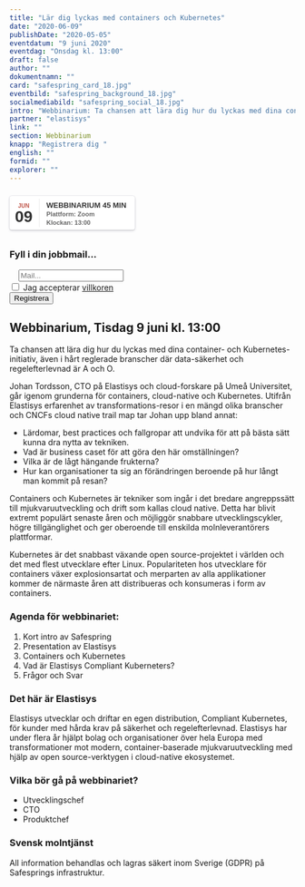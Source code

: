 ```yaml
---
title: "Lär dig lyckas med containers och Kubernetes"
date: "2020-06-09"
publishDate: "2020-05-05"
eventdatum: "9 juni 2020"
eventdag: "Onsdag kl. 13:00"
draft: false
author: ""
dokumentnamn: ""
card: "safespring_card_18.jpg"
eventbild: "safespring_background_18.jpg"
socialmediabild: "safespring_social_18.jpg"
intro: "Webbinarium: Ta chansen att lära dig hur du lyckas med dina container- och Kubernetes-initiativ, även i hårt reglerade branscher där data-säkerhet och regelefterlevnad är A och O."
partner: "elastisys"
link: ""
section: Webbinarium
knapp: "Registrera dig "
english: ""
formid: ""
explorer: ""
---
```

<style>
.safespring-event .desc .des,.safespring-event .desc .hed{font-family:Hind,sans-serif;overflow:hidden}.safespring-event{display:inline-block;position:relative;cursor:default;background:#fff;font-family:Hind,sans-serif;font-weight:600;color:#323232!important;font-size:15px;line-height:100%;-webkit-box-shadow:0 0 0 .5px rgba(50,50,93,.17),0 2px 5px 0 rgba(50,50,93,.1),0 1px 1.5px 0 rgba(0,0,0,.07),0 1px 2px 0 rgba(0,0,0,.08),0 0 0 0 transparent!important;-moz-box-shadow:0 0 0 .5px rgba(50,50,93,.17),0 2px 5px 0 rgba(50,50,93,.1),0 1px 1.5px 0 rgba(0,0,0,.07),0 1px 2px 0 rgba(0,0,0,.08),0 0 0 0 transparent!important;box-shadow:0 0 0 .5px rgba(50,50,93,.17),0 2px 5px 0 rgba(50,50,93,.1),0 1px 1.5px 0 rgba(0,0,0,.07),0 1px 2px 0 rgba(0,0,0,.08),0 0 0 0 transparent!important;-webkit-border-radius:4px;border-radius:4px}.safespring-event .date{width:50px;height:60px;float:left;position:relative}.safespring-event .date .bdr1,.safespring-event .date .bdr2{width:1px;height:50px;position:absolute;z-index:100;top:5px}.safespring-event .date .mon{display:block;text-align:center;padding:12px 0 0;font-size:10px;color:#bf5549;font-weight:700;line-height:110%;text-transform:uppercase}.safespring-event .date .day{display:block;text-align:center;padding:0 0 8px;font-size:28px;font-weight:700;color:#333;line-height:100%}.safespring-event .date .bdr1{background:#eaeaea;right:-3px}.safespring-event .date .bdr2{background:#fff;right:-4px}.safespring-event .desc{height:60px;float:left;position:relative;padding:0 15px 0 0}.safespring-event .desc p{margin:0;display:block;text-align:left;padding:10px 0 0 15px;font-size:11px;color:#666;line-height:130%}.safespring-event .desc .hed{height:15px;display:block;margin-bottom:0;font-size:13px;line-height:110%;color:#333;text-transform:uppercase}.safespring-event .desc .des{height:28px;display:block}.safespring-event-selected{background-color:#f4f4f4}.addeventatc .alarm_reminder,.addeventatc .all_day_event,.addeventatc .attendees,.addeventatc .calname,.addeventatc .date_format,.addeventatc .recurring,.addeventatc .status,.addeventatc .uid,.safespring-event .client,.safespring-event .description,.safespring-event .end,.safespring-event .facebook_event,.safespring-event .location,.safespring-event .method,.safespring-event .organizer,.safespring-event .organizer_email,.safespring-event .start,.safespring-event .timezone,.safespring-event .title,.safespring-event .transp{display:none!important}
</style>
<div style="clear:both;padding:10px 0px 10px 0px;">
	<div class="safespring-event" data-styling="none">
		<div class="date">
			<span class="mon">JUN</span>
			<span class="day">09</span>
			<div class="bdr1"></div>
			<div class="bdr2"></div>
		</div>
		<div class="desc">
			<p>
				<strong class="hed">Webbinarium 45 min</strong>
				<span class="des">Plattform: Zoom<br />Klockan: 13:00</span>
			</p>
		</div>
	</div>
	</div>
	<form id="up-form" name="form_9549u0d57467726d34a41a2206cb6e5d6aae8" action="https://power.upsales.com/api/external/formSubmit" method="POST">
		<h3>Fyll i din jobbmail...</h3>
		<div class="email">
			<div class="form">
				<i class="fas fa-envelope"></i>&nbsp;&nbsp;&nbsp;
				<input maxlength="512" type="email" pattern="^[a-zA-Z0-9.!#$%&amp;’*+\/=?^_`{|}~-]+@[a-zA-Z0-9-]+(?:\.[a-zA-Z0-9-]+){1,}$" title="Please enter a valid email" id="up-email-input" autocomplete="off" name="Contact.email" required="required" placeholder="Mail...">
			</div>
		</div>
			<div class="inputGroup">
					<input id="villkor" type="checkbox" value="on" name="singleOptIn.1568140995494">
					<label for="villkor">Jag accepterar <a target="_blank" href="/dokument/personuppgiftshantering/">villkoren</a></label>
			</div>
		<!-- REQUIRED FIELDS -->
		<input type="hidden" name="formCid" value="9549">
		<input type="hidden" name="formId" value="9549u0d57467726d34a41a2206cb6e5d6aae8">
		<input type="hidden" name="isFrame" value="false">
		<input type="text" value="" name="validation" style="display: none;">
		<!-- END OF REQUIRED FIELDS -->
		<div class="submit-button"><button class="button" type="submit">Registrera</button></div>
	</form>
	<script>
		(function(){var form = document.getElementById("up-form");if(form) {var submitted = false;form.addEventListener("submit", function(ev) {var button = ev.target.querySelector("button[type=submit]");if(button) {button.disabled = true;}if (!submitted && window.hasPhoneFields) {var phoneFields = form.querySelectorAll('input[name*=phone], input[name*=Phone]');[].forEach.call(phoneFields, function(element) {if (element.iti) { element.value = element.iti.getNumber(); }});submitted = true;form.submit()}});}})();
	</script>

## Webbinarium, Tisdag 9 juni kl. 13:00

<div class="ingress"><p>Ta chansen att lära dig hur du lyckas med dina container- och Kubernetes-initiativ, även i hårt reglerade branscher där data-säkerhet och regelefterlevnad är A och O.</p></div>

Johan Tordsson, CTO på Elastisys och cloud-forskare på Umeå Universitet, går igenom grunderna för containers, cloud-native och Kubernetes. Utifrån Elastisys erfarenhet av transformations-resor i en mängd olika branscher och CNCFs cloud native trail map tar Johan upp bland annat:

- Lärdomar, best practices och fallgropar att undvika för att på bästa sätt kunna dra nytta av tekniken.
- Vad är business caset för att göra den här omställningen?
- Vilka är de lågt hängande frukterna?
- Hur kan organisationer ta sig an förändringen beroende på hur långt man kommit på resan?

Containers och Kubernetes är tekniker som ingår i det bredare angreppssätt till mjukvaruutveckling och drift som kallas cloud native. Detta har blivit extremt populärt senaste åren och möjliggör snabbare utvecklingscykler, högre tillgänglighet och ger oberoende till enskilda molnleverantörers plattformar.

Kubernetes är det snabbast växande open source-projektet i världen och det med flest utvecklare efter Linux. Populariteten hos utvecklare för containers växer explosionsartat och merparten av alla applikationer kommer de närmaste åren att distribueras och konsumeras i form av containers.

### Agenda för webbinariet:

1. Kort intro av Safespring
1. Presentation av Elastisys
1. Containers och Kubernetes
1. Vad är Elastisys Compliant Kuberneters?
1. Frågor och Svar

### Det här är Elastisys

Elastisys utvecklar och driftar en egen distribution, Compliant Kubernetes, för kunder med hårda krav på säkerhet och regelefterlevnad. Elastisys har under flera år hjälpt bolag och organisationer över hela Europa med transformationer mot modern, container-baserade mjukvaruutveckling med hjälp av open source-verktygen i cloud-native ekosystemet.


### Vilka bör gå på webbinariet?

- Utvecklingschef
- CTO
- Produktchef							

### Svensk molntjänst
All information behandlas och lagras säkert inom Sverige (GDPR) på Safesprings infrastruktur.
